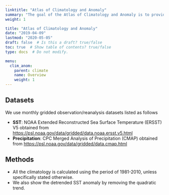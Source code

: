 ```yaml
---
linktitle: "Atlas of Climatology and Anomaly"
summary: "The goal of the Atlas of Climatology and Anomaly is to provide the international scientific community and wider general public with an illustrative material in support of climate change studies."
weight: 1

title: "Atlas of Climatology and Anomaly"
date: "2019-04-09"
lastmod: "2020-05-05"
draft: false  # Is this a draft? true/false
toc: true  # Show table of contents? true/false
type: docs  # Do not modify.

menu:
  clim_anom:
    parent: climate
    name: Overview
    weight: 1
---
```


## Datasets

We use monthly gridded observation/reanalysis datasets listed as follows

- **SST**: NOAA Extended Reconstructed Sea Surface Temperature (ERSST) V5 obtained from https://psl.noaa.gov/data/gridded/data.noaa.ersst.v5.html
- **Precipitation**: CPC Merged Analysis of Precipitation (CMAP) obtained from https://psl.noaa.gov/data/gridded/data.cmap.html


## Methods

- All the climatology is calculated using the period of 1981-2010, unless specifically stated otherwise.
- We also show the detrended SST anomaly by removing the quadratic trend.
